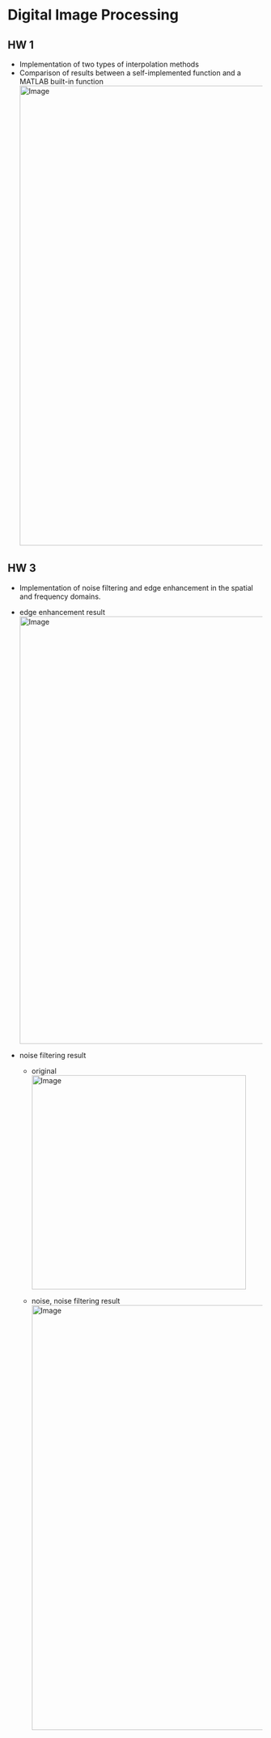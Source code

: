 # Digital Image Processing
## HW 1
- Implementation of two types of interpolation methods
- Comparison of results between a self-implemented function and a MATLAB built-in function
    <img width="908" alt="Image" src="https://github.com/user-attachments/assets/62febdef-d95c-43f1-9870-09465c7ed909" />   

## HW 3
- Implementation of noise filtering and edge enhancement in the spatial and frequency domains.

- edge enhancement result   
    <img width="844" alt="Image" src="https://github.com/user-attachments/assets/1b900fc7-86de-4f7d-8dbb-e8db2782ae6c" />   

- noise filtering result   
    - original   
        <img width="423" alt="Image" src="https://github.com/user-attachments/assets/143b9411-6938-439d-b9c1-72356d445219" />
        
    - noise, noise filtering result   
        <img width="839" alt="Image" src="https://github.com/user-attachments/assets/d1e478d8-003a-4526-a120-f7bfe26b95e4" />

